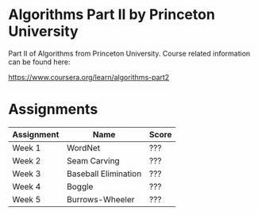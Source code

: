 # Algorithms Part II by Princeton University
 
Part II of Algorithms from Princeton University. Course related information can be found here:

https://www.coursera.org/learn/algorithms-part2

# Assignments

| Assignment | Name | Score |
| --- | --- | --- |
| Week 1 | WordNet | ??? |
| Week 2 | Seam Carving | ??? |
| Week 3 | Baseball Elimination | ??? |
| Week 4 | Boggle | ??? |
| Week 5 | Burrows-Wheeler | ??? | 
